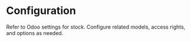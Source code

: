 # Configuration

Refer to Odoo settings for stock. Configure related models, access rights, and options as needed.
